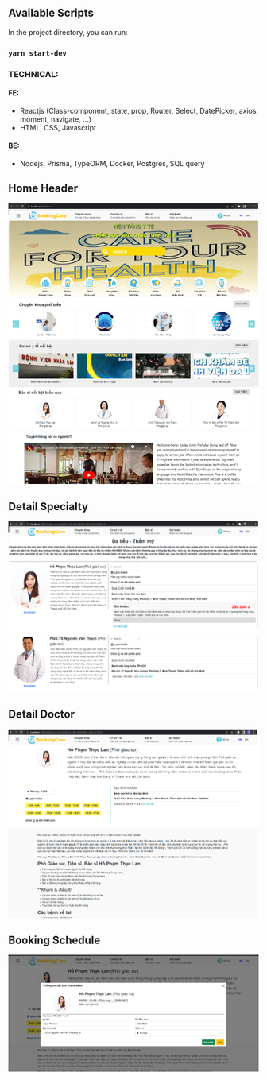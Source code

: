 ## Available Scripts

In the project directory, you can run:

### `yarn start-dev`

### TECHNICAL:

#### FE:

- Reactjs (Class-component, state, prop, Router, Select, DatePicker, axios, moment, navigate, ...)
- HTML, CSS, Javascript

#### BE:

- Nodejs, Prisma, TypeORM, Docker, Postgres, SQL query

## Home Header

![alt text](https://raw.githubusercontent.com/Lasang3012/Booking-care-FE/main/image_for_readme/home_header.png)

## Detail Specialty

![alt text](https://raw.githubusercontent.com/Lasang3012/Booking-care-FE/main/image_for_readme/detail_specialty.png)

## Detail Doctor

![alt text](https://raw.githubusercontent.com/Lasang3012/Booking-care-FE/main/image_for_readme/detail_doctor.png)

## Booking Schedule

![alt text](https://raw.githubusercontent.com/Lasang3012/Booking-care-FE/main/image_for_readme/dat_lich.png)

[Bootstrap.com]: https://img.shields.io/badge/Bootstrap-563D7C?style=for-the-badge&logo=bootstrap&logoColor=white
[Bootstrap-url]: https://getbootstrap.com
[React.js]: https://img.shields.io/badge/React-20232A?style=for-the-badge&logo=react&logoColor=61DAFB
[React-url]: https://reactjs.org/
